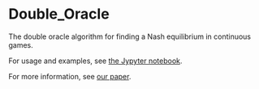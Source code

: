 # Double_Oracle

The double oracle algorithm for finding a Nash equilibrium in continuous games.

For usage and examples, see [the Jypyter notebook](examples.ipynb).

For more information, see [our paper](Paper/Paper.pdf).

